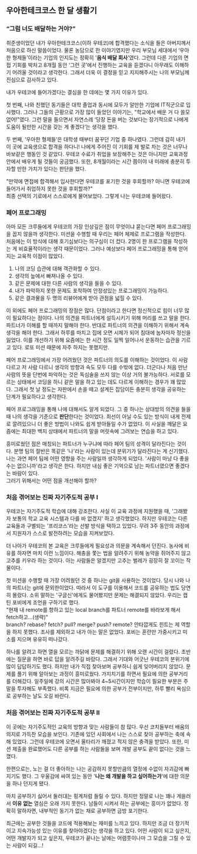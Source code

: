## 우아한테크코스 한 달 생활기

### “그럼 너도 배달하는 거야?” <a id="chapter-1"></a>
취준생이었던 내가 우아한테크코스(이하 우테코)에 합격했다는 소식을 들은 아버지께서 처음으로 하신 말씀이었다. 물론 농담으로 한 이야기였지만 우리 부모님 세대에서 ‘우아한 형제들’이라는 기업의 인지도는 정확히 '**음식 배달 회사**'였다. 그런데 다른 기업의 면접 기회를 박차고 8개월 동안 ‘그런 곳’에서 진행하는 교육을 듣겠다니 아무래도 이해하기 어려울 것이라고 생각한다. 그래서 더욱 이 결정을 믿고 지지해주시는 나의 부모님께 진심으로 감사하고 있다.

내가 우테코에 들어가겠다는 결심을 한 데에는 몇 가지 이유가 있다.

첫 번째, 나와 친했던 동기들은 대학 졸업과 동시에 모두가 알만한 기업에 IT직군으로 입사했다. 그러나 그들의 근황으로 가장 많이 들었던 이야기는, "학교에서 배운 거 다 쓸모없어!"였다. 그런 말을 들으면서 자연스레 ‘당장 돈을 버는 것보다는 장기적으로 나에게 도움이 될만한 시간을 갖는 게 좋겠다’는 생각을 했다.

두 번째, ‘우아한 형제들’은 대학생 때부터 꿈꾸던 기업 중 하나였다. 그런데 감히 내가 이 곳에 교육생으로 합격을 하다니! 나에게 주어진 이 기회를 제 발로 차는 것은 너무나 바보같은 행동인 것 같았다. 우테코 수료가 취업을 보장해주는 것은 아니지만 교육과정 안에서 배우게 될 것들이 궁금했다. 또한, 8개월이라는 시간 쯤이야 내 미래에 충분히 투자할 만한 가치가 있다는 판단을 했다.

"만약에 면접에 합격해서 입사한다면 우테코를 포기한 것을 후회할까? 아니면 우테코에 들어가서 취업하지 못한 것을 후회할까?" <br>
최종 선택의 기로에서 스스로에게 물어보았다. 그렇게 나는 우테코에 들어왔다.

### 페어 프로그래밍 <a id="chapter-2"></a>
아마 모든 크루들에게 우테코의 가장 인상깊은 점이 무엇이냐 묻는다면 페어 프로그래밍을 꼽지 않을까 생각한다. 미션을 수행할 때 우리는 페어 체제로 프로그램을 작성한다. 처음에는 이 방식에 대해 호기심보다는 의구심이 더 컸다. 2명이 한 프로그램을 작성하는 게 비효율적이라는 생각 때문이었다. 그러나 예상보다 페어 프로그래밍을 통해 얻어지는 교육적 이점이 많았다.

1. 나의 코딩 습관에 대해 객관화할 수 있다. <br>
2. 생각의 늪에서 빠져나올 수 있다. <br>
3. 같은 문제에 대한 다른 사람의 생각을 들을 수 있다. <br>
4. 내가 파악하지 못한 문제도 포착하여 안정성있는 프로그래밍이 가능하다. <br>
5. 같은 결과물을 두 명의 리뷰어에게 받아 관점을 넓힐 수 있다. <br>

이 외에도 페어 프로그래밍의 장점은 많다. 단점이라고 한다면 정신적으로 힘이 너무 많이 필요하다는 점이다. 나의 의견을 파트너에게 설득시키기 위해 머리를 쓰고 말을 한다. 파트너가 이해를 할 때까지 말해야 한다. 반대로 파트너의 의견을 이해하기 위해서 계속 생각을 해야 한다. 그래서 하루를 마치고 집에 오면 시체가 되어 침대에 눕자마자 정신을 잃었다. 이를 개선하기 위해 요즘에는 한 시간 정도 일찍 일어나서 운동하는 습관을 기르고 있다. 로또 미션 때문에 자주 하지는 못했지만.

페어 프로그래밍에서 가장 어려웠던 것은 파트너의 의도를 이해하는 것이었다. 이 사람 다르고 저 사람 다르니 생각의 방향과 속도 모두 다를 수밖에 없다. 더군다나 처음 만난 사람의 뜻을 단번에 파악하는 것은 독심술을 쓰지 않는 이상 거의 불가능하다. 서로를 모르는 상태에서 코딩을 하니 같은 말을 하고 있는 데도 다르게 이해하는 경우가 꽤 많았다. 그래서 첫 날 정도는 자판에서 손을 떼고 설계든 잡담이든 충분히 생각을 공유하는 단계가 필요하다고 생각한다.

페어 프로그래밍을 통해 나에 대해서도 알게 되었다. 그 중 하나는 상대방의 의견을 들을 때 나의 생각을 기준으로 **판단**한다는 것이었다. 최선이 아닐 수도 있는 방식이 내게 전제로 깔려있으니 더 좋은 방법이 나와도 쉽게 받아들일 수가 없었다. 이 사실을 깨달은 요즘에는 최대한 백지 상태에서 파트너의 말을 머릿속에 그려보는 연습을 하고 있다.

흥미로웠던 점은 매칭되는 파트너가 누구냐에 따라 페어 팀의 성격이 달라진다는 것이다. 분명 팀의 절반은 똑같은 '나'라는 사람이 있는데 분위기가 달라진다는 게 신기했다. 나는 과연 페어 팀에 어떤 영향을 주는 사람일까 생각하게 되었다. '사람이 마냥 다 좋을 수는 없으니까'라고 생각은 한다. 하지만 내심 좋은 기억으로 남는 파트너였으면 좋겠다는 바람이 있다. <br>
그러기 위해서는 어떤 점을 개선해야 할까?

### 처음 겪어보는 진짜 자기주도적 공부 I <a id="chapter-3"></a>
우테코는 자기주도적 학습에 대해 강조한다. 사실 이 교육 과정에 지원했을 때, '그래봤자 보통의 학교 교육 시스템과 다를 바 없겠지' 하고 생각했었다. 하지만 우테코는 다른 교육들과 구별되는 '프리코스'라는 선발 방식을 택하고 있었다. 무려 3주 동안의 과정에서 지원자가 스스로 발전하려는 모습을 지켜보았다.

더 나아가 우테코의 본 교육은 크루들에게 필요성과 의문을 계속해서 던진다. 농사에 비유를 하자면 마치 이런 느낌이다. 해충을 쫓는 법을 알려주기 위해 농약을 쥐어주지 않고 고추를 키우라 하는 것이다. 아는 사람들은 알겠지만 고추는 벌레가 굉장히 잘 꼬이는 작물이다.

첫 미션을 수행할 때 가장 어려웠던 것 중 하나는 git을 사용하는 것이었다. 당시 나와 나의 파트너는 git에 문외한이었다. 따라서 이 도구를 이용해서 코드를 공유하는 법도 당연히 몰랐다. 소위 말하는 '구글신'에게도 물어봤지만 문제는 해결되지 않았다. 우리는 캡틴 포비에게 조언을 구하기로 했다. <br>
"현재 내 remote를 향하고 있는 local branch를 파트너 remote를 바라보게 해서 fetch하고...(생략)" <br>
branch? rebase? fetch? pull? merge? push? remote? 안타깝게도 힌트는 제 역할을 하지 못했다. 조사를 제외하고 내가 아는 말은 없었다. 포비는 혼란만 가중시키고 미소를 지으며 유유히 떠나갔다.

하나를 알려고 하면 열을 모르는 까닭에 문제를 해결하기 위해 오랜 시간이 걸렸다. 초반에는 질문을 하면 바로 답을 알려주길 바랐다. 그래서 기대와 어긋난 우테코의 분위기에 많이 답답하기도 했다. 하지만 내가 직접 찾아보며 공부하니 쉽게 잊어버리지 않았다. 문제를 풀기 위해 알아보는 과정이 흥미로웠다. 가지치기를 하면서 필요에 의한 공부거리를 더해갔다. 일주일에 강의 시간은 많아봐야 4~5시간이지만 학습이 필요한 부분은 주말을 투자해도 부족했다. 비록 지금은 필요에 의한 공부가 전부이지만, 하루 빨리 욕심으로 공부하는 날도 오길 바란다.

### 처음 겪어보는 진짜 자기주도적 공부 II <a id="chapter-4"></a>

이 곳에는 자기주도적인 교육의 방향과 맞는 사람들이 참 많다. 우선 코치들부터 배움의 의지로 가득찬 모습을 보인다. 기존에 있던 사회에서 나는 스스로 찾아 공부하는 축에 속해 있었다. 그런데 우테코에 오면서 울타리가 깨졌고 적지 않은 충격을 받았다. 또한, 미션 제출을 완료했어도 다른 공부를 하는 사람들을 보며 개발 공부도 끝이 없다는 것을 느꼈다.

한편으로는, 노는 걸 더 좋아하는 나는 공감하지 못할만큼의 열정에 수없이 자괴감에 빠지기도 했다. 그 우울감에 싸여 있는 동안 '**나는 왜 개발을 하고 싶어하는가**'에 대한 의문을 하나 던지게 됐다.

마치 공부하기 싫어서 둘러대는 핑계처럼 들릴 수 있다. 하지만 정말로 나는 꽤나 게을러서 **이유 없는** 열심은 오래 가지 못한다. 남들이 시켜서 하는 공부에는 흥미가 없었다. 정확히 말하자면, 내부적인 동기가 없는 채로 공부하면 금방 포기한다.

최근에는 공부한 것들을 코드에 적용해보는 재미를 느끼고 있다. 하지만 조금 더 장기적이고 지속가능성 있는 이유를 찾아야겠다는 생각을 하고 있다. 어떤 사람이 되고 싶은지, 어떤 개발자가 되고 싶은지, 우테코가 끝나는 날에는 어렴풋이나마 그 모습을 그릴 수 있는 사람이 되길...!
